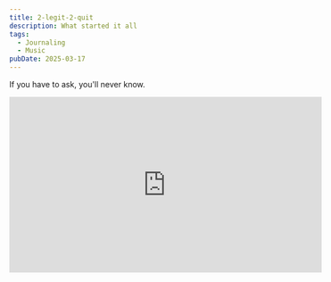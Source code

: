 ```yaml
---
title: 2-legit-2-quit
description: What started it all
tags:
  - Journaling
  - Music
pubDate: 2025-03-17
---
```


If you have to ask, you'll never know.

<iframe width="560" height="315" src="https://www.youtube.com/embed/HFCv86Olk8E?si=6mTAy3J6CsFf_tlM" title="YouTube video player" frameborder="0" allow="accelerometer; autoplay; clipboard-write; encrypted-media; gyroscope; picture-in-picture; web-share" referrerpolicy="strict-origin-when-cross-origin" allowfullscreen></iframe>